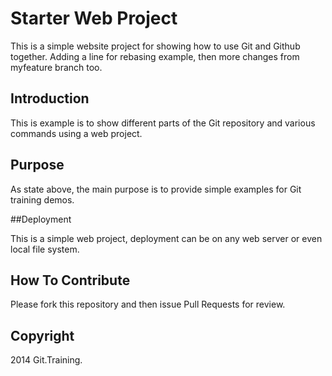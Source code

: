 # Starter Web Project

This is a simple website project for showing how to use Git and Github together. Adding a line for rebasing example, then more changes from myfeature branch too.

## Introduction

This is example is to show different parts of the Git repository and various commands using a web project.

## Purpose

As state above, the main purpose is to provide simple examples for Git training demos.

##Deployment

This is a simple web project, deployment can be on any web server or even local file system.

## How To Contribute

Please fork this repository and then issue Pull Requests for review.

## Copyright

2014 Git.Training.